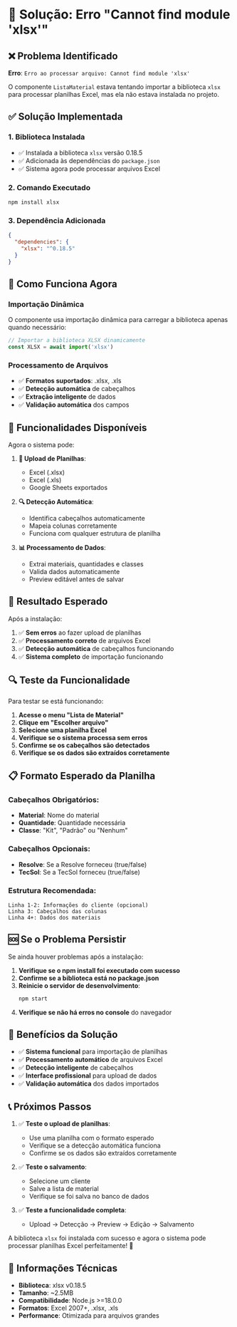 # 🔧 Solução: Erro "Cannot find module 'xlsx'"

## ❌ Problema Identificado

**Erro**: `Erro ao processar arquivo: Cannot find module 'xlsx'`

O componente `ListaMaterial` estava tentando importar a biblioteca `xlsx` para processar planilhas Excel, mas ela não estava instalada no projeto.

## ✅ Solução Implementada

### **1. Biblioteca Instalada**
- ✅ Instalada a biblioteca `xlsx` versão 0.18.5
- ✅ Adicionada às dependências do `package.json`
- ✅ Sistema agora pode processar arquivos Excel

### **2. Comando Executado**
```bash
npm install xlsx
```

### **3. Dependência Adicionada**
```json
{
  "dependencies": {
    "xlsx": "^0.18.5"
  }
}
```

## 🚀 Como Funciona Agora

### **Importação Dinâmica**
O componente usa importação dinâmica para carregar a biblioteca apenas quando necessário:

```javascript
// Importar a biblioteca XLSX dinamicamente
const XLSX = await import('xlsx')
```

### **Processamento de Arquivos**
- ✅ **Formatos suportados**: .xlsx, .xls
- ✅ **Detecção automática** de cabeçalhos
- ✅ **Extração inteligente** de dados
- ✅ **Validação automática** dos campos

## 📱 Funcionalidades Disponíveis

Agora o sistema pode:

1. **📁 Upload de Planilhas**:
   - Excel (.xlsx)
   - Excel (.xls)
   - Google Sheets exportados

2. **🔍 Detecção Automática**:
   - Identifica cabeçalhos automaticamente
   - Mapeia colunas corretamente
   - Funciona com qualquer estrutura de planilha

3. **📊 Processamento de Dados**:
   - Extrai materiais, quantidades e classes
   - Valida dados automaticamente
   - Preview editável antes de salvar

## 🎯 Resultado Esperado

Após a instalação:
1. ✅ **Sem erros** ao fazer upload de planilhas
2. ✅ **Processamento correto** de arquivos Excel
3. ✅ **Detecção automática** de cabeçalhos funcionando
4. ✅ **Sistema completo** de importação funcionando

## 🔍 Teste da Funcionalidade

Para testar se está funcionando:

1. **Acesse o menu "Lista de Material"**
2. **Clique em "Escolher arquivo"**
3. **Selecione uma planilha Excel**
4. **Verifique se o sistema processa sem erros**
5. **Confirme se os cabeçalhos são detectados**
6. **Verifique se os dados são extraídos corretamente**

## 📋 Formato Esperado da Planilha

### **Cabeçalhos Obrigatórios**:
- **Material**: Nome do material
- **Quantidade**: Quantidade necessária
- **Classe**: "Kit", "Padrão" ou "Nenhum"

### **Cabeçalhos Opcionais**:
- **Resolve**: Se a Resolve forneceu (true/false)
- **TecSol**: Se a TecSol forneceu (true/false)

### **Estrutura Recomendada**:
```
Linha 1-2: Informações do cliente (opcional)
Linha 3: Cabeçalhos das colunas
Linha 4+: Dados dos materiais
```

## 🆘 Se o Problema Persistir

Se ainda houver problemas após a instalação:

1. **Verifique se o npm install foi executado com sucesso**
2. **Confirme se a biblioteca está no package.json**
3. **Reinicie o servidor de desenvolvimento**:
   ```bash
   npm start
   ```
4. **Verifique se não há erros no console** do navegador

## 🎉 Benefícios da Solução

- ✅ **Sistema funcional** para importação de planilhas
- ✅ **Processamento automático** de arquivos Excel
- ✅ **Detecção inteligente** de cabeçalhos
- ✅ **Interface profissional** para upload de dados
- ✅ **Validação automática** dos dados importados

## 📞 Próximos Passos

1. ✅ **Teste o upload de planilhas**:
   - Use uma planilha com o formato esperado
   - Verifique se a detecção automática funciona
   - Confirme se os dados são extraídos corretamente

2. ✅ **Teste o salvamento**:
   - Selecione um cliente
   - Salve a lista de material
   - Verifique se foi salva no banco de dados

3. ✅ **Teste a funcionalidade completa**:
   - Upload → Detecção → Preview → Edição → Salvamento

A biblioteca `xlsx` foi instalada com sucesso e agora o sistema pode processar planilhas Excel perfeitamente! 🚀

## 🔧 Informações Técnicas

- **Biblioteca**: xlsx v0.18.5
- **Tamanho**: ~2.5MB
- **Compatibilidade**: Node.js >=18.0.0
- **Formatos**: Excel 2007+, .xlsx, .xls
- **Performance**: Otimizada para arquivos grandes
